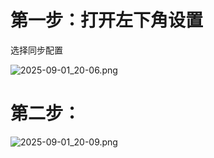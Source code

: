 # 第一步：打开左下角设置

选择同步配置

![2025-09-01_20-06.png](https://cdn.jsdelivr.net/gh/zilong-ding/note-gen-image-sync@main/8f58afe1-1571-44d6-86bb-8f023e7d4c8e.png)

# 第二步：

![2025-09-01_20-09.png](https://cdn.jsdelivr.net/gh/zilong-ding/note-gen-image-sync@main/7e62cf94-a015-4260-9e54-9b2ae2f93410.png)
